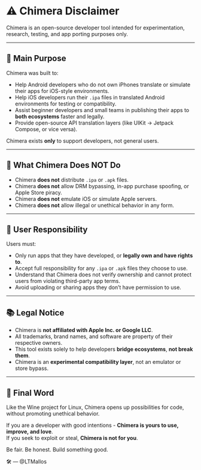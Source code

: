 # ⚠️ Chimera Disclaimer

Chimera is an open-source developer tool intended for experimentation, research, testing, and app porting purposes only.

---

## 🎯 Main Purpose

Chimera was built to:

- Help Android developers who do not own iPhones translate or simulate their apps for iOS-style environments.
- Help iOS developers run their `.ipa` files in translated Android environments for testing or compatibility.
- Assist beginner developers and small teams in publishing their apps to **both ecosystems** faster and legally.
- Provide open-source API translation layers (like UIKit → Jetpack Compose, or vice versa).

Chimera exists **only** to support developers, not general users.

---

## 🚫 What Chimera Does NOT Do

- Chimera **does not** distribute `.ipa` or `.apk` files.
- Chimera **does not** allow DRM bypassing, in-app purchase spoofing, or Apple Store piracy.
- Chimera **does not** emulate iOS or simulate Apple servers.
- Chimera **does not** allow illegal or unethical behavior in any form.

---

## 👤 User Responsibility

Users must:

- Only run apps that they have developed, or **legally own and have rights to**.
- Accept full responsibility for any `.ipa` or `.apk` files they choose to use.
- Understand that Chimera does not verify ownership and cannot protect users from violating third-party app terms.
- Avoid uploading or sharing apps they don’t have permission to use.

---

## 📚 Legal Notice

- Chimera is **not affiliated with Apple Inc. or Google LLC**.
- All trademarks, brand names, and software are property of their respective owners.
- This tool exists solely to help developers **bridge ecosystems**, **not break them**.
- Chimera is an **experimental compatibility layer**, not an emulator or store bypass.

---

## 🧠 Final Word

Like the Wine project for Linux, Chimera opens up possibilities for code, without promoting unethical behavior.

If you are a developer with good intentions - **Chimera is yours to use, improve, and love**.  
If you seek to exploit or steal, **Chimera is not for you**.

Be fair. Be honest. Build something good.

🛠️ — @LTMallos  
